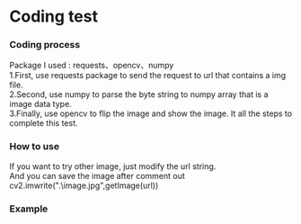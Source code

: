 # Coding test
### Coding process
Package I used : requests、opencv、numpy   
1.First, use requests package to send the request to url that contains a img file.   
2.Second, use numpy to parse the byte string to numpy array that is a image data type.   
3.Finally, use opencv to flip the image and show the image.
It all the steps to complete this test.   
### How to use
If you want to try other image, just modify the url string.     
And you can save the image after comment out cv2.imwrite(".\image.jpg",getImage(url))   
### Example
